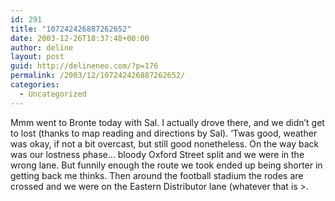 ```yaml
---
id: 291
title: "107242426887262652"
date: 2003-12-26T18:37:48+00:00
author: deline
layout: post
guid: http://delineneo.com/?p=176
permalink: /2003/12/107242426887262652/
categories:
  - Uncategorized
---
```

Mmm went to Bronte today with Sal. I actually drove there, and we didn&#8217;t get to lost (thanks to map reading and directions by Sal). &#8216;Twas good, weather was okay, if not a bit overcast, but still good nonetheless. On the way back was our lostness phase&#8230; bloody Oxford Street split and we were in the wrong lane. But funnily enough the route we took ended up being shorter in getting back me thinks. Then around the football stadium the rodes are crossed and we were on the Eastern Distributor lane (whatever that is >.
